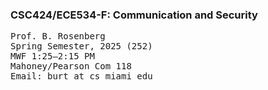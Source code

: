 ### CSC424/ECE534-F: Communication and Security 

<pre>
Prof. B. Rosenberg
Spring Semester, 2025 (252)
MWF 1:25–2:15 PM
Mahoney/Pearson Com 118
Email: burt at cs miami edu 
</pre>
